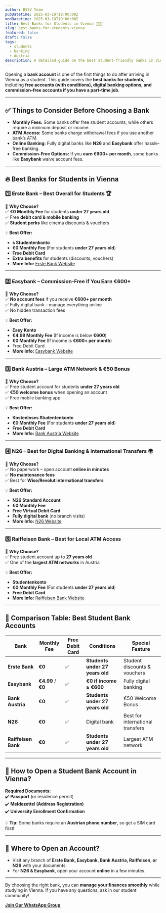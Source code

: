 ```yaml
---
author: BSSV Team
pubDatetime: 2025-03-18T19:00:00Z
modDatetime: 2025-03-18T19:00:00Z
title: Best Banks for Students in Vienna 🏦🇦🇹
slug: best-banks-for-students-vienna
featured: false
draft: false
tags:
  - students
  - banking
  - Austria
description: A detailed guide on the best student-friendly banks in Vienna, including free accounts for students under 27, digital banking options, and commission-free accounts for students earning over €600.
---
```


Opening a **bank account** is one of the first things to do after arriving in Vienna as a student. This guide covers the **best banks for students**, including **free accounts (with conditions), digital banking options, and commission-free accounts if you have a part-time job.**  

---

## ✅ **Things to Consider Before Choosing a Bank**  
- **Monthly Fees:** Some banks offer free student accounts, while others require a minimum deposit or income.  
- **ATM Access:** Some banks charge withdrawal fees if you use another bank’s ATM.  
- **Online Banking:** Fully digital banks like **N26** and **Easybank** offer hassle-free banking.  
- **Commission-Free Options:** If you **earn €600+ per month**, some banks like **Easybank** waive account fees.  

---

## 🔥 Best Banks for Students in Vienna  

### 1️⃣ **Erste Bank – Best Overall for Students** 🏆  
🏦 **Why Choose?**  
✅ **€0 Monthly Fee** for students **under 27 years old**  
✅ Free **debit card & mobile banking**  
✅ **Student perks** like cinema discounts & vouchers  

💡 **Best Offer:**  
- **s Studentenkonto**  
- **€0 Monthly Fee** (For students **under 27 years old**)  
- **Free Debit Card**  
- **Extra benefits** for students (discounts, vouchers)  
- **More Info:** [Erste Bank Website](https://www.sparkasse.at/erstebank)  

---

### 2️⃣ **Easybank – Commission-Free if You Earn €600+**  
🏦 **Why Choose?**  
✅ **No account fees** if you receive **€600+ per month**  
✅ Fully digital bank – manage everything online  
✅ No hidden transaction fees  

💡 **Best Offer:**  
- **Easy Konto**  
- **€4.99 Monthly Fee** (If income is below **€600**)  
- **€0 Monthly Fee** (If income is **€600+ per month**)  
- Free Debit Card  
- **More Info:** [Easybank Website](https://www.easybank.at/)  

---

### 3️⃣ **Bank Austria – Large ATM Network & €50 Bonus**  
🏦 **Why Choose?**  
✅ Free student account for students **under 27 years old**  
✅ **€50 welcome bonus** when opening an account  
✅ Free mobile banking app  

💡 **Best Offer:**  
- **Kostenloses Studentenkonto**  
- **€0 Monthly Fee** (For students **under 27 years old**)  
- **Free Debit Card**  
- **More Info:** [Bank Austria Website](https://www.bankaustria.at/)  

---

### 4️⃣ **N26 – Best for Digital Banking & International Transfers** 🌍  
🏦 **Why Choose?**  
✅ No paperwork – open account **online in minutes**  
✅ **No maintenance fees**  
✅ Best for **Wise/Revolut international transfers**  

💡 **Best Offer:**  
- **N26 Standard Account**  
- **€0 Monthly Fee**  
- **Free Virtual Debit Card**  
- **Fully digital bank** (no branch visits)  
- **More Info:** [N26 Website](https://n26.com/)  

---

### 5️⃣ **Raiffeisen Bank – Best for Local ATM Access**  
🏦 **Why Choose?**  
✅ Free student account up to **27 years old**  
✅ One of the **largest ATM networks** in Austria  

💡 **Best Offer:**  
- **Studentenkonto**  
- **€0 Monthly Fee** (For students **under 27 years old**)  
- **Free Debit Card**  
- **More Info:** [Raiffeisen Bank Website](https://www.raiffeisen.at/)  

---

## 🏦 **Comparison Table: Best Student Bank Accounts**  

| Bank             | Monthly Fee | Free Debit Card | Conditions | Special Feature |
|-----------------|------------|--------------|------------|----------------|
| **Erste Bank**   | **€0**  | ✅ | **Students under 27 years old** | Student discounts & vouchers |
| **Easybank**     | **€4.99** / **€0**  | ✅ | **€0 if income ≥ €600** | Fully digital banking |
| **Bank Austria** | **€0**  | ✅ | **Students under 27 years old** | €50 Welcome Bonus |
| **N26**         | **€0**  | ✅ | Digital bank | Best for international transfers |
| **Raiffeisen Bank** | **€0**  | ✅ | **Students under 27 years old** | Largest ATM network |

---

## 📌 **How to Open a Student Bank Account in Vienna?**  
**Required Documents:**  
✔️ **Passport** (or residence permit)  
✔️ **Meldezettel (Address Registration)**  
✔️ **University Enrollment Confirmation**  

💡 **Tip:** Some banks require an **Austrian phone number**, so get a SIM card first!  

---

## 📍 **Where to Open an Account?**  
- Visit any branch of **Erste Bank, Easybank, Bank Austria, Raiffeisen, or N26** with your documents.  
- For **N26 & Easybank**, open your account **online** in a few minutes.  

---

By choosing the right bank, you can **manage your finances smoothly** while studying in Vienna. If you have any questions, ask in our student community!  

**[Join Our WhatsApp Group](https://chat.whatsapp.com/LmVZz7wgJAd8Y95HYY2reQ)**  